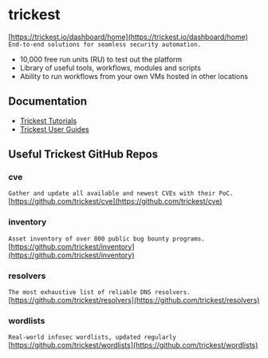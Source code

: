 # trickest

[https://trickest.io/dashboard/home](https://trickest.io/dashboard/home)  
`End-to-end solutions for seamless security automation.`  
* 10,000 free run units (RU) to test out the platform  
* Library of useful tools, workflows, modules and scripts  
* Ability to run workflows from your own VMs hosted in other locations  

## Documentation  
* [Trickest Tutorials](https://trickest.com/docs/tutorials/overview)  
* [Trickest User Guides](https://trickest.com/docs/user-guides/introduction)

## Useful Trickest GitHub Repos  

### cve  
`Gather and update all available and newest CVEs with their PoC. `  
[https://github.com/trickest/cve](https://github.com/trickest/cve)  

### inventory  
`Asset inventory of over 800 public bug bounty programs.`  
[https://github.com/trickest/inventory](https://github.com/trickest/inventory)  

### resolvers
`The most exhaustive list of reliable DNS resolvers.`  
[https://github.com/trickest/resolvers](https://github.com/trickest/resolvers)  

### wordlists  
`Real-world infosec wordlists, updated regularly`  
[https://github.com/trickest/wordlists](https://github.com/trickest/wordlists)  
